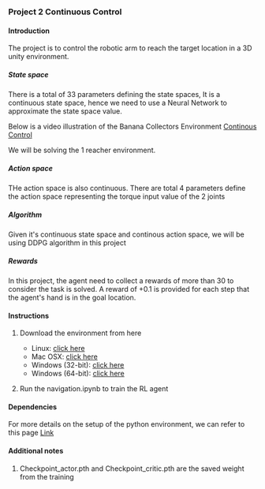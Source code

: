 ### Project 2 Continuous Control 

#### Introduction
The project is to control the robotic arm to reach the target location in a 3D unity environment.

##### State space
There is a total of 33 parameters defining the state spaces,
It is a continuous state space, hence we need to use a Neural Network to approximate the state space value.

Below is a video illustration of the Banana Collectors Environment
[Continous Control](https://youtu.be/z4EDWYI723w)

We will be solving the 1 reacher environment.

##### Action space
THe action space is also continuous. There are total 4 parameters define the action space representing the torque input value of the 2 joints

##### Algorithm
Given it's continuous state space and continous action space, we will be using DDPG algorithm in this project


##### Rewards
In this project, the agent need to collect a rewards of more than 30 to consider the task is solved.
A reward of +0.1 is provided for each step that the agent's hand is in the goal location.

#### Instructions
1. Download the environment from here
    - Linux: [click here](https://s3-us-west-1.amazonaws.com/udacity-drlnd/P1/Banana/Banana_Linux.zip)
    - Mac OSX: [click here](https://s3-us-west-1.amazonaws.com/udacity-drlnd/P1/Banana/Banana.app.zip)
    - Windows (32-bit): [click here](https://s3-us-west-1.amazonaws.com/udacity-drlnd/P1/Banana/Banana_Windows_x86.zip)
    - Windows (64-bit): [click here](https://s3-us-west-1.amazonaws.com/udacity-drlnd/P1/Banana/Banana_Windows_x86_64.zip)
 
2. Run the navigation.ipynb to train the RL agent

#### Dependencies
For more details on the setup of the python environment, we can refer to this page
[Link](https://github.com/udacity/deep-reinforcement-learning#dependencies)



#### Additional notes
1. Checkpoint_actor.pth and Checkpoint_critic.pth are the saved weight from the training

